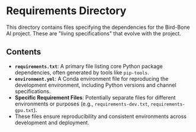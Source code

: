 # Requirements Directory

This directory contains files specifying the dependencies for the Bird-Bone AI project. These are "living specifications" that evolve with the project.

## Contents

- **`requirements.txt`**: A primary file listing core Python package dependencies, often generated by tools like `pip-tools`.
- **`environment.yml`**: A Conda environment file for reproducing the development environment, including Python versions and channel specifications.
- **Specific Requirement Files**: Potentially separate files for different environments or purposes (e.g., `requirements-dev.txt`, `requirements-gpu.txt`).
- These files ensure reproducibility and consistent environments across development and deployment.
